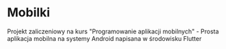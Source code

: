 # Mobilki

Projekt zaliczeniowy na kurs "Programowanie aplikacji mobilnych" - 
Prosta aplikacja mobilna na systemy Android napisana w środowisku Flutter
